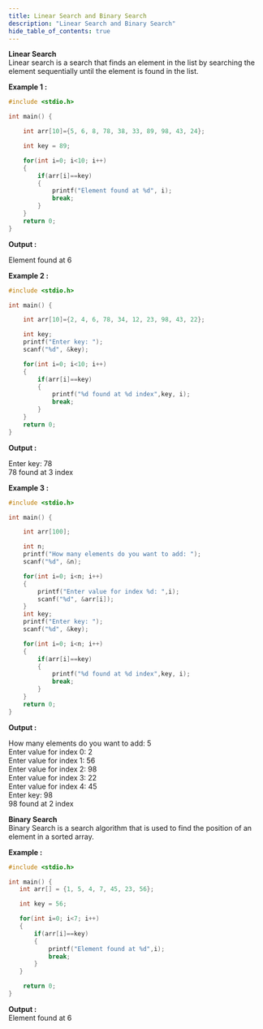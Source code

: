 ```yaml
---
title: Linear Search and Binary Search
description: "Linear Search and Binary Search"
hide_table_of_contents: true
---
```


**Linear Search**  
Linear search is a search that finds an element in the list by searching the element sequentially until the element is found in the list.

**Example 1 :**

```c showLineNumbers="true"
#include <stdio.h>

int main() {

    int arr[10]={5, 6, 8, 78, 38, 33, 89, 98, 43, 24};

    int key = 89;

    for(int i=0; i<10; i++)
    {
        if(arr[i]==key)
        {
            printf("Element found at %d", i);
            break;
        }
    }
    return 0;
}
```

**Output :**

Element found at 6

**Example 2 :**

```c showLineNumbers="true"
#include <stdio.h>

int main() {

    int arr[10]={2, 4, 6, 78, 34, 12, 23, 98, 43, 22};

    int key;
    printf("Enter key: ");
    scanf("%d", &key);

    for(int i=0; i<10; i++)
    {
        if(arr[i]==key)
        {
            printf("%d found at %d index",key, i);
            break;
        }
    }
    return 0;
}
```

**Output :**

Enter key: 78  
78 found at 3 index

**Example 3 :**

```c showLineNumbers="true"
#include <stdio.h>

int main() {

    int arr[100];

    int n;
    printf("How many elements do you want to add: ");
    scanf("%d", &n);

    for(int i=0; i<n; i++)
    {
        printf("Enter value for index %d: ",i);
        scanf("%d", &arr[i]);
    }
    int key;
    printf("Enter key: ");
    scanf("%d", &key);

    for(int i=0; i<n; i++)
    {
        if(arr[i]==key)
        {
            printf("%d found at %d index",key, i);
            break;
        }
    }
    return 0;
}
```

**Output :**

How many elements do you want to add: 5  
Enter value for index 0: 2  
Enter value for index 1: 56  
Enter value for index 2: 98  
Enter value for index 3: 22  
Enter value for index 4: 45  
Enter key: 98  
98 found at 2 index

**Binary Search**  
Binary Search is a search algorithm that is used to find the position of an element in a sorted array.

**Example :**

```c
#include <stdio.h>

int main() {
   int arr[] = {1, 5, 4, 7, 45, 23, 56};

   int key = 56;

   for(int i=0; i<7; i++)
   {
       if(arr[i]==key)
       {
           printf("Element found at %d",i);
           break;
       }
   }

    return 0;
}
```

**Output :**  
Element found at 6
